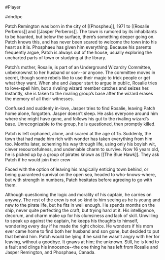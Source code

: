 #Player

#dnd/pc

Patch Remington was born in the city of [[Phospheu]], 1971 to [[Rosalie Perberos]] and [[Jasper Perberos]]. The town is rumored by its inhabitants to be haunted, but below the surface, there’s something deeper going on. Patch knows this, and has never been scared to welcome the town into his heart as it is. Phosphaeu has given him everything. Because his parents frequently argue, Patch is always out of the house, usually exploring the uncharted parts of town or studying at the library. 

Patch’s mother, Rosalie, is part of an Underground Wizardry Committee, unbeknownst to her husband or son--or anyone. The committee moves in secret, though some rebels like to use their magic to trick people or get what they want. When she and Jasper start to argue in public, Rosalie tries to love-spell him, but a rivaling wizard member catches and seizes her. Instantly, she is taken to the rivaling group’s base after the wizard erases the memory of all their witnesses. 

Confused and suddenly in-love, Jasper tries to find Rosalie, leaving Patch home alone, forgotten. Jasper doesn’t sleep. He asks everyone around him where she might have gone, and follows his gut to the rivaling wizard’s base. Unrecognizable to the group, he is questioned, then promptly killed. 

Patch is left orphaned, alone, and scared at the age of 15. Suddenly, the town that had made him rich with wonder has taken everything from him too. Months later, scheming his way through life, using only his boyish wit, clever resourcefulness, and undeniable charm to survive. Now 16 years old, he is picked up by a group of pirates known as [[The Blue Hawk]]. They ask Patch if he would join their crew

Faced with the option of leaving his magically enticing town behind, or being guaranteed survival on the open sea, headed to who-knows-where, but with strength in numbers, Patch hesitates before agreeing to go with them. 

Although questioning the logic and morality of his captain, he carries on anyway. The rest of the crew is not so kind to him seeing as he is young and new to the pirate life, but he fits in well enough. He spends months on the ship, never quite perfecting the craft, but trying hard at it. His intelligence, decorum, and charm make up for his clumsiness and lack of skill. Unwilling to speak up against the captain, he keeps his thoughts to himself, wondering every day if he made the right choice. He wonders if his mom ever came home to find both her husband and son gone, but decided to put that behind him. Patch would be lying if he said he wasn’t angry with her for leaving, without a goodbye. It gnaws at him; the unknown. Still, he is kind to a fault and clings his innocence--the one thing he has left from Rosalie and Jasper Remington, and Phosphaeu, Canada. 

  
